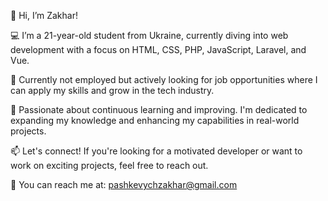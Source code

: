 👋 Hi, I’m Zakhar!

💻 I’m a 21-year-old student from Ukraine, currently diving into web development with a focus on HTML, CSS, PHP, JavaScript, Laravel, and Vue.

🚀 Currently not employed but actively looking for job opportunities where I can apply my skills and grow in the tech industry.

🌱 Passionate about continuous learning and improving. I'm dedicated to expanding my knowledge and enhancing my capabilities in real-world projects.

📫 Let's connect! If you're looking for a motivated developer or want to work on exciting projects, feel free to reach out.

📧 You can reach me at: [pashkevychzakhar@gmail.com](mailto:pashkevychzakhar@gmail.com)
